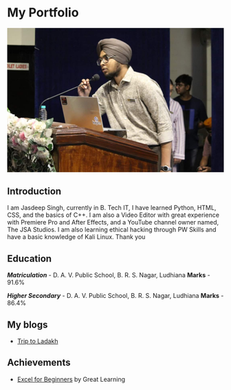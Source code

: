 # My Portfolio

![Jasdeep Singh](https://github.com/codebyjsa/my_portfolio/blob/main/97a78faf-c5d1-4720-a169-df55066da747.jpeg?raw=true)

## Introduction
I am Jasdeep Singh, currently in B. Tech IT, I have learned Python, HTML, CSS, and the basics of C++. I am also a Video Editor with great experience with Premiere Pro and After Effects, and a YouTube channel owner named, The JSA Studios. I am also learning ethical hacking through PW Skills and have a basic knowledge of Kali Linux. Thank you

## Education

_**Matriculation**_ - D. A. V. Public School, B. R. S. Nagar, Ludhiana
**Marks** - 91.6%

_**Higher Secondary**_ - D. A. V. Public School, B. R. S. Nagar, Ludhiana
**Marks** - 86.4%

## My blogs
- [Trip to Ladakh](https://codebyjsa.github.io/trip-to-ladakh/)

## Achievements
- [Excel for Beginners]() by Great Learning
